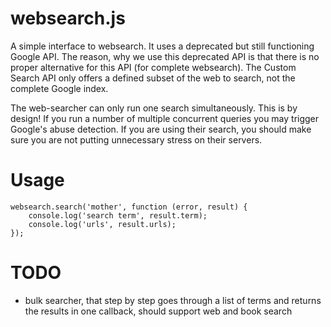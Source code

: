 # websearch.js

A simple interface to websearch. It uses a deprecated but still functioning Google API. 
The reason, why we use this deprecated API is that there is no proper alternative for this API (for complete websearch). 
The Custom Search API only offers a defined subset of the web to search, not the complete Google index.

The web-searcher can only run one search simultaneously. This is by design! If you run a number of multiple concurrent 
queries you may trigger Google's abuse detection. If you are using their search, you should make sure you are not
putting unnecessary stress on their servers. 

# Usage

    websearch.search('mother', function (error, result) {
        console.log('search term', result.term);
        console.log('urls', result.urls);
    });

# TODO

- bulk searcher, that step by step goes through a list of terms and returns the results in one callback, should support web and book search